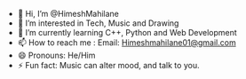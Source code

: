 - 👋 Hi, I’m @HimeshMahilane
- 👀 I’m interested in Tech, Music and Drawing
- 🌱 I’m currently learning C++, Python and Web Development
- 📫 How to reach me : Email: Himeshmahilane01@gmail.com
- 😄 Pronouns: He/Him
- ⚡ Fun fact: Music can alter mood, and talk to you.

<!---
HimeshMahilane/HimeshMahilane is a ✨ special ✨ repository because its `README.md` (this file) appears on your GitHub profile.
You can click the Preview link to take a look at your changes.
--->
